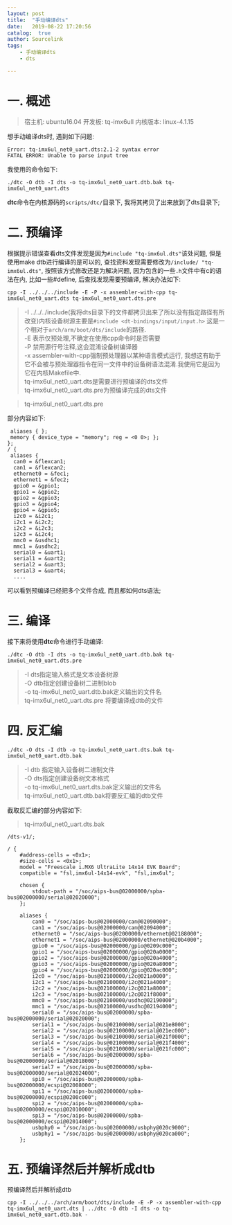 ```yaml
---
layout: post
title:  "手动编译dts"
date:   2019-08-22 17:20:56
catalog:  true
author: Sourcelink
tags:
    - 手动编译dts
    - dts

---
```


# 一. 概述

> 宿主机: ubuntu16.04
> 开发板: tq-imx6ull
> 内核版本: linux-4.1.15

想手动编译dts时, 遇到如下问题:  

```
Error: tq-imx6ul_net0_uart.dts:2.1-2 syntax error
FATAL ERROR: Unable to parse input tree
```

我使用的命令如下:

```
./dtc -O dtb -I dts -o tq-imx6ul_net0_uart.dtb.bak tq-imx6ul_net0_uart.dts
```


**dtc**命令在内核源码的`scripts/dtc/`目录下, 我将其拷贝了出来放到了dts目录下;  


# 二. 预编译

根据提示错误查看dts文件发现是因为`#include "tq-imx6ul.dts"`该处问题, 但是使用make dtb进行编译的是可以的, 查找资料发现需要修改为`/include/ "tq-imx6ul.dts"`, 按照该方式修改还是为解决问题, 因为包含的一些`.h`文件中有c的语法在内, 比如一些#define, 后查找发现需要预编译, 解决办法如下:  

```
cpp -I ../../../include -E -P -x assembler-with-cpp tq-imx6ul_net0_uart.dts tq-imx6ul_net0_uart.dts.pre
```

> -I ../../../include(我将dts目录下的文件都拷贝出来了所以没有指定路径有所改变)内核设备树源主要是`#include <dt-bindings/input/input.h>` 这是一个相对于`arch/arm/boot/dts/include`的路径.  
> -E 表示仅预处理,不确定在使用cpp命令时是否需要   
> -P 禁用源行号注释,这会混淆设备树编译器   
> -x assembler-with-cpp强制预处理器以某种语言模式运行, 我想这有助于它不会被与预处理器指令在同一文件中的设备树语法混淆.我使用它是因为它在内核Makefile中.  
> tq-imx6ul_net0_uart.dts是需要进行预编译的dts文件  
> tq-imx6ul_net0_uart.dts.pre为预编译完成的dts文件  


> tq-imx6ul_net0_uart.dts.pre

部分内容如下:  

```
 aliases { };
 memory { device_type = "memory"; reg = <0 0>; };
};
/ {
 aliases {
  can0 = &flexcan1;
  can1 = &flexcan2;
  ethernet0 = &fec1;
  ethernet1 = &fec2;
  gpio0 = &gpio1;
  gpio1 = &gpio2;
  gpio2 = &gpio3;
  gpio3 = &gpio4;
  gpio4 = &gpio5;
  i2c0 = &i2c1;
  i2c1 = &i2c2;
  i2c2 = &i2c3;
  i2c3 = &i2c4;
  mmc0 = &usdhc1;
  mmc1 = &usdhc2;
  serial0 = &uart1;
  serial1 = &uart2;
  serial2 = &uart3;
  serial3 = &uart4;
  ....
```

可以看到预编译已经把多个文件合成, 而且都如何dts语法;  

# 三. 编译  

接下来将使用**dtc**命令进行手动编译:  

```
./dtc -O dtb -I dts -o tq-imx6ul_net0_uart.dtb.bak tq-imx6ul_net0_uart.dts.pre
```

> -I dts指定输入格式是文本设备树源  
> -O dtb指定创建设备树二进制blob  
> -o tq-imx6ul_net0_uart.dtb.bak定义输出的文件名  
> tq-imx6ul_net0_uart.dts.pre 将要编译成dtb的文件  


# 四. 反汇编

```
./dtc -O dts -I dtb -o tq-imx6ul_net0_uart.dts.bak tq-imx6ul_net0_uart.dtb.bak
```

> -I dtb 指定输入设备树二进制文件  
> -O dts指定创建设备树文本格式  
> -o tq-imx6ul_net0_uart.dts.bak定义输出的文件名  
>  tq-imx6ul_net0_uart.dtb.bak将要反汇编的dtb文件  


截取反汇编的部分内容如下:

> tq-imx6ul_net0_uart.dts.bak  

```
/dts-v1/;

/ {
	#address-cells = <0x1>;
	#size-cells = <0x1>;
	model = "Freescale i.MX6 UltraLite 14x14 EVK Board";
	compatible = "fsl,imx6ul-14x14-evk", "fsl,imx6ul";

	chosen {
		stdout-path = "/soc/aips-bus@02000000/spba-bus@02000000/serial@02020000";
	};

	aliases {
		can0 = "/soc/aips-bus@02000000/can@02090000";
		can1 = "/soc/aips-bus@02000000/can@02094000";
		ethernet0 = "/soc/aips-bus@02000000/ethernet@02188000";
		ethernet1 = "/soc/aips-bus@02000000/ethernet@020b4000";
		gpio0 = "/soc/aips-bus@02000000/gpio@0209c000";
		gpio1 = "/soc/aips-bus@02000000/gpio@020a0000";
		gpio2 = "/soc/aips-bus@02000000/gpio@020a4000";
		gpio3 = "/soc/aips-bus@02000000/gpio@020a8000";
		gpio4 = "/soc/aips-bus@02000000/gpio@020ac000";
		i2c0 = "/soc/aips-bus@02100000/i2c@021a0000";
		i2c1 = "/soc/aips-bus@02100000/i2c@021a4000";
		i2c2 = "/soc/aips-bus@02100000/i2c@021a8000";
		i2c3 = "/soc/aips-bus@02100000/i2c@021f8000";
		mmc0 = "/soc/aips-bus@02100000/usdhc@02190000";
		mmc1 = "/soc/aips-bus@02100000/usdhc@02194000";
		serial0 = "/soc/aips-bus@02000000/spba-bus@02000000/serial@02020000";
		serial1 = "/soc/aips-bus@02100000/serial@021e8000";
		serial2 = "/soc/aips-bus@02100000/serial@021ec000";
		serial3 = "/soc/aips-bus@02100000/serial@021f0000";
		serial4 = "/soc/aips-bus@02100000/serial@021f4000";
		serial5 = "/soc/aips-bus@02100000/serial@021fc000";
		serial6 = "/soc/aips-bus@02000000/spba-bus@02000000/serial@02018000";
		serial7 = "/soc/aips-bus@02000000/spba-bus@02000000/serial@02024000";
		spi0 = "/soc/aips-bus@02000000/spba-bus@02000000/ecspi@02008000";
		spi1 = "/soc/aips-bus@02000000/spba-bus@02000000/ecspi@0200c000";
		spi2 = "/soc/aips-bus@02000000/spba-bus@02000000/ecspi@02010000";
		spi3 = "/soc/aips-bus@02000000/spba-bus@02000000/ecspi@02014000";
		usbphy0 = "/soc/aips-bus@02000000/usbphy@020c9000";
		usbphy1 = "/soc/aips-bus@02000000/usbphy@020ca000";
	};
```

# 五. 预编译然后并解析成dtb

预编译然后并解析成dtb

```
cpp -I ../../../arch/arm/boot/dts/include -E -P -x assembler-with-cpp tq-imx6ul_net0_uart.dts | ../dtc -O dtb -I dts -o tq-imx6ul_net0_uart.dtb.bak -
```
